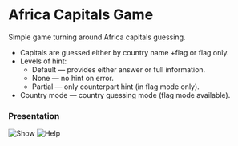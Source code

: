 # Africa Capitals Game
Simple game turning around Africa capitals guessing.

- Capitals are guessed either by country name +flag or flag only.
- Levels of hint: 
    - Default      — provides either answer or full information.
    - None         — no hint on error.
    - Partial      — only counterpart hint (in flag mode only).
- Country mode — country guessing mode (flag mode available).


### Presentation
![Show](http://software9119.technology/files/africacapitalsgame/show2.png)
![Help](http://software9119.technology/files/africacapitalsgame/help2.png)

